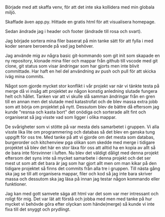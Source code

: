 Började med att skaffa venv, för att det inte ska kollidera med min globala miljö.

Skaffade även app.py. Hittade en gratis html för att visualisera homepage.

Sedan ändrade jag i header och footer (ändrade till rosa och svart).

Jag började sortera mina filer baserat på min tanke sätt för att fylla i med koder senare beroende på vad jag behöver.

Jag använde mig av några basic git-kommando som git init som skapade en ny repository, klonade mina filer och mappar från github till vscode med git clone, git status som visar ändringar som har gjorts men inte blivit committade. Har haft en hel del användning av push och pull för att skicka iväg mina commits. 

Något som gjorde mycket stor konflikt i vår projekt var när vi tänkte testa på merge då vi insåg att projektet av någon konstig anledning slutade fungera helt och hållet. Tanken var att vi skulle slå samman ändringar från en gren till en annan men det slutade med katastrofat och de blev massa extra jobb som att börja om projektet på nytt. 
Dessutom blev de bättre då eftersom jag kunde "resnsa och kasta bort" det onödiga och sorterade allt fint och organiserat så jag visste vad som ligger i olika mappar. 

De svårigheter som vi stötte på var mesta dels samarbetet i gruppen. Vi alla visste lika lite om programmering och databas så det blev en ganska tung uppgift för oss tre. Med tanke på att vi gjorde om det mesta som databas, burgerorder och kitchenview pga olikan som skedde med merge i tidigare projektet så blev det här en stor läxa för oss att alltid ha en kopia av allt så de bara inte försvinner i luften. 
Nu blev det väldigt dåligt med denna projekt eftersom det syns inte så mycket samarbete i denna projekt och det ser mest ut som att det bara är jag som har gjort allt men om man kikar på den tidigare projektet så finns det commits från alla tre i gruppen.
Till nästa gång ska jag se till att organisera mappar, filer och kod så jag inte bara skriver massa och dessutom ska jag läsa på innan jag testar någon kommando eller funktioner.

Jag kan med gott samvete säga att html var det som var mer intressant och roligt för mig. Det var lät att förstå och jobba med men med tanke på hur mycket vi behövde göra efter olyckan som hände(merge) så kunde vi inte fixa till det snyggt och prydlingt. 
